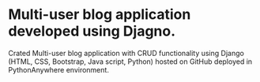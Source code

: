 # Multi-user blog application developed using Djagno. 

Crated Multi-user blog application with CRUD functionality using Django (HTML, CSS, Bootstrap, Java script, Python) hosted on GitHub deployed in PythonAnywhere environment.
